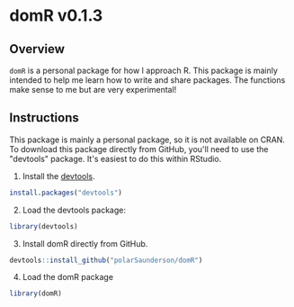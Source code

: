 # domR v0.1.3

## Overview
`domR` is a personal package for how I approach R. 
This package is mainly intended to help me learn how to write and share packages. 
The functions make sense to me but are very experimental!

## Instructions
This package is mainly a personal package, so it is not available on CRAN.
To download this package directly from GitHub, you'll need to use the "devtools" 
package.
It's easiest to do this within RStudio.

1) Install the [devtools](https://github.com/hadley/devtools). 
``` R
install.packages("devtools")
```

2) Load the devtools package:
```R
library(devtools)
```

3) Install domR directly from GitHub.
```R
devtools::install_github("polarSaunderson/domR")
```

4) Load the domR package
```R
library(domR)
```
